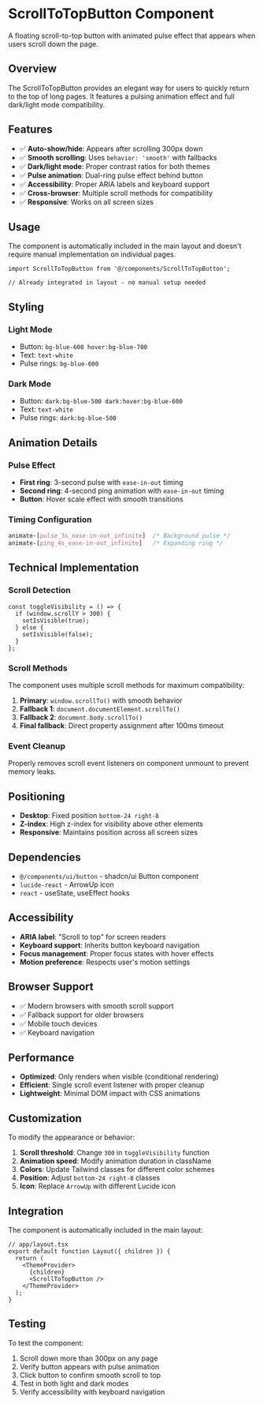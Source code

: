 # ScrollToTopButton Component

A floating scroll-to-top button with animated pulse effect that appears when users scroll down the page.

## Overview

The ScrollToTopButton provides an elegant way for users to quickly return to the top of long pages. It features a pulsing animation effect and full dark/light mode compatibility.

## Features

- ✅ **Auto-show/hide**: Appears after scrolling 300px down
- ✅ **Smooth scrolling**: Uses `behavior: 'smooth'` with fallbacks
- ✅ **Dark/light mode**: Proper contrast ratios for both themes
- ✅ **Pulse animation**: Dual-ring pulse effect behind button
- ✅ **Accessibility**: Proper ARIA labels and keyboard support
- ✅ **Cross-browser**: Multiple scroll methods for compatibility
- ✅ **Responsive**: Works on all screen sizes

## Usage

The component is automatically included in the main layout and doesn't require manual implementation on individual pages.

```tsx
import ScrollToTopButton from '@/components/ScrollToTopButton';

// Already integrated in layout - no manual setup needed
```

## Styling

### Light Mode

- Button: `bg-blue-600 hover:bg-blue-700`
- Text: `text-white`
- Pulse rings: `bg-blue-600`

### Dark Mode  

- Button: `dark:bg-blue-500 dark:hover:bg-blue-600`
- Text: `text-white`
- Pulse rings: `dark:bg-blue-500`

## Animation Details

### Pulse Effect

- **First ring**: 3-second pulse with `ease-in-out` timing
- **Second ring**: 4-second ping animation with `ease-in-out` timing
- **Button**: Hover scale effect with smooth transitions

### Timing Configuration

```css
animate-[pulse_3s_ease-in-out_infinite]  /* Background pulse */
animate-[ping_4s_ease-in-out_infinite]   /* Expanding ring */
```

## Technical Implementation

### Scroll Detection

```tsx
const toggleVisibility = () => {
  if (window.scrollY > 300) {
    setIsVisible(true);
  } else {
    setIsVisible(false);
  }
};
```

### Scroll Methods

The component uses multiple scroll methods for maximum compatibility:

1. **Primary**: `window.scrollTo()` with smooth behavior
2. **Fallback 1**: `document.documentElement.scrollTo()`
3. **Fallback 2**: `document.body.scrollTo()`
4. **Final fallback**: Direct property assignment after 100ms timeout

### Event Cleanup

Properly removes scroll event listeners on component unmount to prevent memory leaks.

## Positioning

- **Desktop**: Fixed position `bottom-24 right-8`
- **Z-index**: High z-index for visibility above other elements
- **Responsive**: Maintains position across all screen sizes

## Dependencies

- `@/components/ui/button` - shadcn/ui Button component
- `lucide-react` - ArrowUp icon
- `react` - useState, useEffect hooks

## Accessibility

- **ARIA label**: "Scroll to top" for screen readers
- **Keyboard support**: Inherits button keyboard navigation
- **Focus management**: Proper focus states with hover effects
- **Motion preference**: Respects user's motion settings

## Browser Support

- ✅ Modern browsers with smooth scroll support
- ✅ Fallback support for older browsers
- ✅ Mobile touch devices
- ✅ Keyboard navigation

## Performance

- **Optimized**: Only renders when visible (conditional rendering)
- **Efficient**: Single scroll event listener with proper cleanup
- **Lightweight**: Minimal DOM impact with CSS animations

## Customization

To modify the appearance or behavior:

1. **Scroll threshold**: Change `300` in `toggleVisibility` function
2. **Animation speed**: Modify animation duration in className
3. **Colors**: Update Tailwind classes for different color schemes
4. **Position**: Adjust `bottom-24 right-8` classes
5. **Icon**: Replace `ArrowUp` with different Lucide icon

## Integration

The component is automatically included in the main layout:

```tsx
// app/layout.tsx
export default function Layout({ children }) {
  return (
    <ThemeProvider>
      {children}
      <ScrollToTopButton />
    </ThemeProvider>
  );
}
```

## Testing

To test the component:

1. Scroll down more than 300px on any page
2. Verify button appears with pulse animation
3. Click button to confirm smooth scroll to top
4. Test in both light and dark modes
5. Verify accessibility with keyboard navigation
